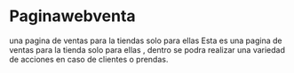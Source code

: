 # Paginawebventa
una pagina de ventas para la tiendas solo para ellas
Esta es una pagina de ventas para la tienda solo para ellas , dentro se podra realizar una variedad de acciones en caso de clientes o prendas.
